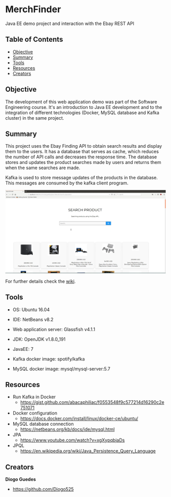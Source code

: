 # MerchFinder
Java EE demo project and interaction with the Ebay REST API

## Table of Contents
- [Objective](#objective)
- [Summary](#summary)
- [Tools](#tools)
- [Resources](#resources)
- [Creators](#creators)

## Objective
The development of this web application demo was part of the Software Engineering course. It's an introduction to Java EE development and to the integration of different technologies (Docker, MySQL database and Kafka cluster) in the same project.

## Summary

This project uses the Ebay Finding API to obtain search results and display them to the users. It has a database that serves as cache, which reduces the number of API calls and decreases the response time. The database stores and updates the product searches made by users and returns them when the same searches are made.

Kafka is used to store message updates of the products in the database. This messages are consumed by the kafka client program.

![demo_img]

[demo_img]: https://github.com/Diogo525/MerchFinder/blob/master/images/demo_1.png

For further details check the [wiki](https://github.com/Diogo525/MerchFinder/wiki).

## Tools

 - OS: Ubuntu 16.04

 - IDE: NetBeans v8.2

 - Web application server: Glassfish v4.1.1

 - JDK: OpenJDK v1.8.0_191

 - JavaEE: 7

 - Kafka docker image: spotify/kafka
 
 - MySQL docker image: mysql/mysql-server:5.7


## Resources

 - Run Kafka in Docker
      - https://gist.github.com/abacaphiliac/f0553548f9c577214d16290c2e751071
 - Docker configuration
      - https://docs.docker.com/install/linux/docker-ce/ubuntu/
 - MySQL database connection 
      - https://netbeans.org/kb/docs/ide/mysql.html
 - JPA
      - https://www.youtube.com/watch?v=xgXypqbjaDs
 - JPQL 
      - https://en.wikipedia.org/wiki/Java_Persistence_Query_Language
      
## Creators

**Diogo Guedes**

- <https://github.com/Diogo525>

 
